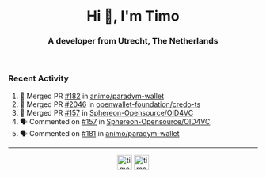 <h1 align="center">Hi 👋, I'm Timo</h1>
<h3 align="center">A developer from Utrecht, The Netherlands</h3>
<br/>
<!-- https://github.com/rahuldkjain/github-profile-readme-generator --!>

<!--  <p align="left"><img src="https://github-readme-stats.vercel.app/api?username=timoglastra&show_icons=true&count_private=true&" alt="timoglastra" /></p> --!>

<!--
Github language stats
<p align="left"><img src="https://github-readme-stats.vercel.app/api/top-langs/?username=timoglastra&layout=compact" alt="timoglastra" /><p>
-->

<!-- Codestats language stats -->
<!-- <p align="left"><img src="https://codestats-readme.vercel.app/api/top-langs/?username=timoglastra&layout=compact&language_count=12" alt="timoglastra" /><p>    --!>
  
<h3>Recent Activity</h3>

<!--START_SECTION:activity-->
1. 🎉 Merged PR [#182](https://github.com/animo/paradym-wallet/pull/182) in [animo/paradym-wallet](https://github.com/animo/paradym-wallet)
2. 🎉 Merged PR [#2046](https://github.com/openwallet-foundation/credo-ts/pull/2046) in [openwallet-foundation/credo-ts](https://github.com/openwallet-foundation/credo-ts)
3. 🎉 Merged PR [#157](https://github.com/Sphereon-Opensource/OID4VC/pull/157) in [Sphereon-Opensource/OID4VC](https://github.com/Sphereon-Opensource/OID4VC)
4. 🗣 Commented on [#157](https://github.com/Sphereon-Opensource/OID4VC/pull/157#issuecomment-2399720724) in [Sphereon-Opensource/OID4VC](https://github.com/Sphereon-Opensource/OID4VC)
5. 🗣 Commented on [#181](https://github.com/animo/paradym-wallet/pull/181#issuecomment-2399619343) in [animo/paradym-wallet](https://github.com/animo/paradym-wallet)
<!--END_SECTION:activity-->

---

<p align="center">
<a href="https://twitter.com/timoglastra" target="blank"><img align="center" src="https://cdn.jsdelivr.net/npm/simple-icons@3.0.1/icons/twitter.svg" alt="timoglastra" height="30" width="30" /></a>
<a href="https://linkedin.com/in/timoglastra" target="blank"><img align="center" src="https://cdn.jsdelivr.net/npm/simple-icons@3.0.1/icons/linkedin.svg" alt="timoglastra" height="30" width="30" /></a>
</p>



